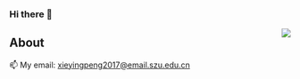 ### Hi there 👋

<img align="right" src="https://count.getloli.com/get/@:Xyporz?theme=moebooru-h">

## About

📫 My email: xieyingpeng2017@email.szu.edu.cn
